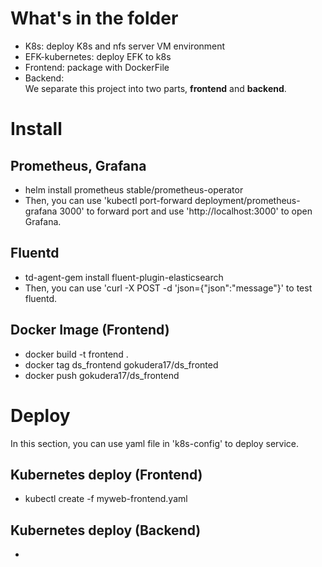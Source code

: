 # What's in the folder
* K8s: deploy K8s and nfs server VM environment
* EFK-kubernetes: deploy EFK to k8s
* Frontend: package with DockerFile
* Backend:   
 We separate this project into two parts, **frontend** and **backend**.

# Install
  
## Prometheus, Grafana
* helm install prometheus stable/prometheus-operator
* Then, you can use 'kubectl port-forward deployment/prometheus-grafana 3000' to forward port and use 'http://localhost:3000' to open Grafana.

## Fluentd
* td-agent-gem install fluent-plugin-elasticsearch
* Then, you can use 'curl -X POST -d 'json={"json":"message"}' to test fluentd.

## Docker Image (Frontend)
* docker build -t frontend . 
* docker tag ds_frontend gokudera17/ds_fronted
* docker push gokudera17/ds_frontend

# Deploy
In this section, you can use yaml file in 'k8s-config' to deploy service.  
  
## Kubernetes deploy (Frontend)
* kubectl create -f myweb-frontend.yaml


## Kubernetes deploy (Backend)
*
